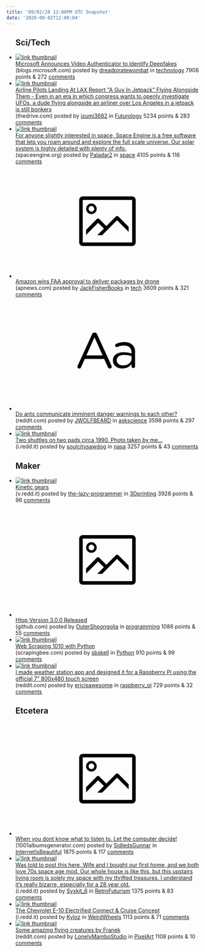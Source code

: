 ```yaml
---
title: '09/02/20 12:00PM UTC Snapshot'
date: '2020-09-02T12:00:04'
---
```

<ul>
<h2>Sci/Tech</h2>

<li><a href='https://blogs.microsoft.com/on-the-issues/2020/09/01/disinformation-deepfakes-newsguard-video-authenticator/'><img src='https://b.thumbs.redditmedia.com/DyCe1Vn4iCmqvpYZFIQA2QobgUs6aL_Wzax0ViqHnwc.jpg' alt='link thumbnail'></a><div><div class='linkTitle'><a href='https://blogs.microsoft.com/on-the-issues/2020/09/01/disinformation-deepfakes-newsguard-video-authenticator/'>Microsoft Announces Video Authenticator to Identify Deepfakes</a></div>(blogs.microsoft.com) posted by <a href='https://www.reddit.com/user/dreadpiratewombat'>dreadpiratewombat</a> in <a href='https://www.reddit.com/r/technology'>technology</a> 7908 points & 272 <a href='https://www.reddit.com/r/technology/comments/iktv9x/microsoft_announces_video_authenticator_to/'>comments</a></div></li>

<li><a href='https://www.thedrive.com/the-war-zone/36096/airline-pilots-landing-at-lax-report-a-guy-in-jetpack-flying-alongside-them-on'><img src='https://b.thumbs.redditmedia.com/GLJHcohbzW5kLy0I-8wmriaY81tIPni7LybVOxBTGsU.jpg' alt='link thumbnail'></a><div><div class='linkTitle'><a href='https://www.thedrive.com/the-war-zone/36096/airline-pilots-landing-at-lax-report-a-guy-in-jetpack-flying-alongside-them-on'>Airline Pilots Landing At LAX Report "A Guy In Jetpack" Flying Alongside Them - Even in an era in which congress wants to openly investigate UFOs, a dude flying alongside an airliner over Los Angeles in a jetpack is still bonkers</a></div>(thedrive.com) posted by <a href='https://www.reddit.com/user/izumi3682'>izumi3682</a> in <a href='https://www.reddit.com/r/Futurology'>Futurology</a> 5234 points & 283 <a href='https://www.reddit.com/r/Futurology/comments/ikx5c8/airline_pilots_landing_at_lax_report_a_guy_in/'>comments</a></div></li>

<li><a href='http://spaceengine.org/download/spaceengine/'><img src='https://b.thumbs.redditmedia.com/xPWgb3Z1CDm86dgenkHLtWgkYmk3mWtuRSflb9f43Bw.jpg' alt='link thumbnail'></a><div><div class='linkTitle'><a href='http://spaceengine.org/download/spaceengine/'>For anyone slightly interested in space, Space Engine is a free software that lets you roam around and explore the full scale universe. Our solar system is highly detailed with plenty of info.</a></div>(spaceengine.org) posted by <a href='https://www.reddit.com/user/Paladar2'>Paladar2</a> in <a href='https://www.reddit.com/r/space'>space</a> 4105 points & 116 <a href='https://www.reddit.com/r/space/comments/ikqe4y/for_anyone_slightly_interested_in_space_space/'>comments</a></div></li>

<li><a href='https://apnews.com/e1480f2cdc2700c45f8b5c53ccd6d0f3'><svg version='1.1' viewBox='-34 -14 104 64' preserveAspectRatio='xMidYMid meet' xmlns='http://www.w3.org/2000/svg' xmlns:xlink='http://www.w3.org/1999/xlink'>
    <title>link thumbnail</title>
    <path d='M32,4H4A2,2,0,0,0,2,6V30a2,2,0,0,0,2,2H32a2,2,0,0,0,2-2V6A2,2,0,0,0,32,4ZM4,30V6H32V30Z'></path>
    <path d='M8.92,14a3,3,0,1,0-3-3A3,3,0,0,0,8.92,14Zm0-4.6A1.6,1.6,0,1,1,7.33,11,1.6,1.6,0,0,1,8.92,9.41Z'></path>
    <path d='M22.78,15.37l-5.4,5.4-4-4a1,1,0,0,0-1.41,0L5.92,22.9v2.83l6.79-6.79L16,22.18l-3.75,3.75H15l8.45-8.45L30,24V21.18l-5.81-5.81A1,1,0,0,0,22.78,15.37Z'></path>
    </svg></a><div><div class='linkTitle'><a href='https://apnews.com/e1480f2cdc2700c45f8b5c53ccd6d0f3'>Amazon wins FAA approval to deliver packages by drone</a></div>(apnews.com) posted by <a href='https://www.reddit.com/user/JackFisherBooks'>JackFisherBooks</a> in <a href='https://www.reddit.com/r/tech'>tech</a> 3609 points & 321 <a href='https://www.reddit.com/r/tech/comments/ikkc5p/amazon_wins_faa_approval_to_deliver_packages_by/'>comments</a></div></li>

<li><a href='https://www.reddit.com/r/askscience/comments/ikn7zh/do_ants_communicate_imminent_danger_warnings_to/'><svg version='1.1' viewBox='-34 -12 104 64' preserveAspectRatio='xMidYMid slice' xmlns='http://www.w3.org/2000/svg' xmlns:xlink='http://www.w3.org/1999/xlink'>
    <title>text link thumbnail</title>
    <path d='M12.19,8.84a1.45,1.45,0,0,0-1.4-1h-.12a1.46,1.46,0,0,0-1.42,1L1.14,26.56a1.29,1.29,0,0,0-.14.59,1,1,0,0,0,1,1,1.12,1.12,0,0,0,1.08-.77l2.08-4.65h11l2.08,4.59a1.24,1.24,0,0,0,1.12.83,1.08,1.08,0,0,0,1.08-1.08,1.64,1.64,0,0,0-.14-.57ZM6.08,20.71l4.59-10.22,4.6,10.22Z'>
    </path>
    <path d='M32.24,14.78A6.35,6.35,0,0,0,27.6,13.2a11.36,11.36,0,0,0-4.7,1,1,1,0,0,0-.58.89,1,1,0,0,0,.94.92,1.23,1.23,0,0,0,.39-.08,8.87,8.87,0,0,1,3.72-.81c2.7,0,4.28,1.33,4.28,3.92v.5a15.29,15.29,0,0,0-4.42-.61c-3.64,0-6.14,1.61-6.14,4.64v.05c0,2.95,2.7,4.48,5.37,4.48a6.29,6.29,0,0,0,5.19-2.48V26.9a1,1,0,0,0,1,1,1,1,0,0,0,1-1.06V19A5.71,5.71,0,0,0,32.24,14.78Zm-.56,7.7c0,2.28-2.17,3.89-4.81,3.89-1.94,0-3.61-1.06-3.61-2.86v-.06c0-1.8,1.5-3,4.2-3a15.2,15.2,0,0,1,4.22.61Z'>
    </path>
    </svg></a><div><div class='linkTitle'><a href='https://www.reddit.com/r/askscience/comments/ikn7zh/do_ants_communicate_imminent_danger_warnings_to/'>Do ants communicate imminent danger warnings to each other?</a></div>(reddit.com) posted by <a href='https://www.reddit.com/user/JWOLFBEARD'>JWOLFBEARD</a> in <a href='https://www.reddit.com/r/askscience'>askscience</a> 3598 points & 297 <a href='https://www.reddit.com/r/askscience/comments/ikn7zh/do_ants_communicate_imminent_danger_warnings_to/'>comments</a></div></li>

<li><a href='https://i.redd.it/6paycedgglk51.jpg'><img src='https://b.thumbs.redditmedia.com/NfJPZ84pGQwvSQZDup1nRXAaxgFhKYgUdidm9kdRE3M.jpg' alt='link thumbnail'></a><div><div class='linkTitle'><a href='https://i.redd.it/6paycedgglk51.jpg'>Two shuttles on two pads circa 1990. Photo taken by me...</a></div>(i.redd.it) posted by <a href='https://www.reddit.com/user/soulcitysawdog'>soulcitysawdog</a> in <a href='https://www.reddit.com/r/nasa'>nasa</a> 3257 points & 43 <a href='https://www.reddit.com/r/nasa/comments/ikrwg0/two_shuttles_on_two_pads_circa_1990_photo_taken/'>comments</a></div></li>

<h2>Maker</h2>

<li><a href='https://v.redd.it/13wbm5j09kk51'><img src='https://b.thumbs.redditmedia.com/GqXGqLLOr-wE04AKeS3MKyg-KEGVmWzsmCLh5YgOiWM.jpg' alt='link thumbnail'></a><div><div class='linkTitle'><a href='https://v.redd.it/13wbm5j09kk51'>Kinetic gears</a></div>(v.redd.it) posted by <a href='https://www.reddit.com/user/the-lazy-programmer'>the-lazy-programmer</a> in <a href='https://www.reddit.com/r/3Dprinting'>3Dprinting</a> 3928 points & 96 <a href='https://www.reddit.com/r/3Dprinting/comments/ikn5z6/kinetic_gears/'>comments</a></div></li>

<li><a href='https://github.com/htop-dev/htop/blob/master/ChangeLog'><svg version='1.1' viewBox='-34 -14 104 64' preserveAspectRatio='xMidYMid meet' xmlns='http://www.w3.org/2000/svg' xmlns:xlink='http://www.w3.org/1999/xlink'>
    <title>link thumbnail</title>
    <path d='M32,4H4A2,2,0,0,0,2,6V30a2,2,0,0,0,2,2H32a2,2,0,0,0,2-2V6A2,2,0,0,0,32,4ZM4,30V6H32V30Z'></path>
    <path d='M8.92,14a3,3,0,1,0-3-3A3,3,0,0,0,8.92,14Zm0-4.6A1.6,1.6,0,1,1,7.33,11,1.6,1.6,0,0,1,8.92,9.41Z'></path>
    <path d='M22.78,15.37l-5.4,5.4-4-4a1,1,0,0,0-1.41,0L5.92,22.9v2.83l6.79-6.79L16,22.18l-3.75,3.75H15l8.45-8.45L30,24V21.18l-5.81-5.81A1,1,0,0,0,22.78,15.37Z'></path>
    </svg></a><div><div class='linkTitle'><a href='https://github.com/htop-dev/htop/blob/master/ChangeLog'>Htop Version 3.0.0 Released</a></div>(github.com) posted by <a href='https://www.reddit.com/user/OuterShpongolia'>OuterShpongolia</a> in <a href='https://www.reddit.com/r/programming'>programming</a> 1086 points & 55 <a href='https://www.reddit.com/r/programming/comments/ikn3pq/htop_version_300_released/'>comments</a></div></li>

<li><a href='https://www.scrapingbee.com/blog/web-scraping-101-with-python/'><img src='https://a.thumbs.redditmedia.com/bBW3PnPj3g06CETOdRr-q26XSY7-MERiLjSV07vl9o0.jpg' alt='link thumbnail'></a><div><div class='linkTitle'><a href='https://www.scrapingbee.com/blog/web-scraping-101-with-python/'>Web Scraping 1010 with Python</a></div>(scrapingbee.com) posted by <a href='https://www.reddit.com/user/sbskell'>sbskell</a> in <a href='https://www.reddit.com/r/Python'>Python</a> 910 points & 99 <a href='https://www.reddit.com/r/Python/comments/ikliwj/web_scraping_1010_with_python/'>comments</a></div></li>

<li><a href='https://www.reddit.com/gallery/il03rk'><img src='https://b.thumbs.redditmedia.com/rE2It4GNMwP2YsxqhZMCt9p89LgQzuu92R08qeQmDQc.jpg' alt='link thumbnail'></a><div><div class='linkTitle'><a href='https://www.reddit.com/gallery/il03rk'>I made weather station app and designed it for a Raspberry Pi using the official 7" 800x480 touch screen</a></div>(reddit.com) posted by <a href='https://www.reddit.com/user/ericisawesome'>ericisawesome</a> in <a href='https://www.reddit.com/r/raspberry_pi'>raspberry_pi</a> 729 points & 32 <a href='https://www.reddit.com/r/raspberry_pi/comments/il03rk/i_made_weather_station_app_and_designed_it_for_a/'>comments</a></div></li>

<h2>Etcetera</h2>

<li><a href='https://1001albumsgenerator.com/'><svg version='1.1' viewBox='-34 -14 104 64' preserveAspectRatio='xMidYMid meet' xmlns='http://www.w3.org/2000/svg' xmlns:xlink='http://www.w3.org/1999/xlink'>
    <title>link thumbnail</title>
    <path d='M32,4H4A2,2,0,0,0,2,6V30a2,2,0,0,0,2,2H32a2,2,0,0,0,2-2V6A2,2,0,0,0,32,4ZM4,30V6H32V30Z'></path>
    <path d='M8.92,14a3,3,0,1,0-3-3A3,3,0,0,0,8.92,14Zm0-4.6A1.6,1.6,0,1,1,7.33,11,1.6,1.6,0,0,1,8.92,9.41Z'></path>
    <path d='M22.78,15.37l-5.4,5.4-4-4a1,1,0,0,0-1.41,0L5.92,22.9v2.83l6.79-6.79L16,22.18l-3.75,3.75H15l8.45-8.45L30,24V21.18l-5.81-5.81A1,1,0,0,0,22.78,15.37Z'></path>
    </svg></a><div><div class='linkTitle'><a href='https://1001albumsgenerator.com/'>When you dont know what to listen to. Let the computer decide!</a></div>(1001albumsgenerator.com) posted by <a href='https://www.reddit.com/user/SidledsGunnar'>SidledsGunnar</a> in <a href='https://www.reddit.com/r/InternetIsBeautiful'>InternetIsBeautiful</a> 1875 points & 117 <a href='https://www.reddit.com/r/InternetIsBeautiful/comments/ikqxia/when_you_dont_know_what_to_listen_to_let_the/'>comments</a></div></li>

<li><a href='https://i.redd.it/3sxpapu5bmk51.jpg'><img src='https://b.thumbs.redditmedia.com/MG6cWx8bUVUH3NFB5l1ERqBCe22j3_QM98vDlJUSkIs.jpg' alt='link thumbnail'></a><div><div class='linkTitle'><a href='https://i.redd.it/3sxpapu5bmk51.jpg'>Was told to post this here. Wife and I bought our first home, and we both love 70s space age mod. Our whole house is like this, but this upstairs living room is solely my space with my thrifted treasures. I understand it’s really bizarre, especially for a 28 year old.</a></div>(i.redd.it) posted by <a href='https://www.reddit.com/user/Syxkit_6'>Syxkit_6</a> in <a href='https://www.reddit.com/r/RetroFuturism'>RetroFuturism</a> 1375 points & 83 <a href='https://www.reddit.com/r/RetroFuturism/comments/ikxv4d/was_told_to_post_this_here_wife_and_i_bought_our/'>comments</a></div></li>

<li><a href='https://i.redd.it/q4np2i30cjk51.jpg'><img src='https://b.thumbs.redditmedia.com/oj4_iIaksJf8ioUApUWtkXKdsA7a1_FDPYmwGT5gxtQ.jpg' alt='link thumbnail'></a><div><div class='linkTitle'><a href='https://i.redd.it/q4np2i30cjk51.jpg'>The Chevrolet E-10 Electrified Connect &amp; Cruise Concept</a></div>(i.redd.it) posted by <a href='https://www.reddit.com/user/Kyloz'>Kyloz</a> in <a href='https://www.reddit.com/r/WeirdWheels'>WeirdWheels</a> 1113 points & 71 <a href='https://www.reddit.com/r/WeirdWheels/comments/ikjwjs/the_chevrolet_e10_electrified_connect_cruise/'>comments</a></div></li>

<li><a href='https://www.reddit.com/gallery/iky5j3'><img src='https://b.thumbs.redditmedia.com/kZyYSVaY6lg-P-eJohowZyyUCOHvvjyTfK8sLs3T2jE.jpg' alt='link thumbnail'></a><div><div class='linkTitle'><a href='https://www.reddit.com/gallery/iky5j3'>Some amazing flying creatures by Franek</a></div>(reddit.com) posted by <a href='https://www.reddit.com/user/LonelyMamboStudio'>LonelyMamboStudio</a> in <a href='https://www.reddit.com/r/PixelArt'>PixelArt</a> 1108 points & 10 <a href='https://www.reddit.com/r/PixelArt/comments/iky5j3/some_amazing_flying_creatures_by_franek/'>comments</a></div></li>

</ul>
